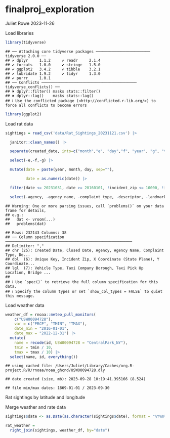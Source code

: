 finalproj_exploration
================
Juliet Rowe
2023-11-26

Load libraries

``` r
library(tidyverse)
```

    ## ── Attaching core tidyverse packages ──────────────────────── tidyverse 2.0.0 ──
    ## ✔ dplyr     1.1.2     ✔ readr     2.1.4
    ## ✔ forcats   1.0.0     ✔ stringr   1.5.0
    ## ✔ ggplot2   3.4.2     ✔ tibble    3.2.1
    ## ✔ lubridate 1.9.2     ✔ tidyr     1.3.0
    ## ✔ purrr     1.0.1     
    ## ── Conflicts ────────────────────────────────────────── tidyverse_conflicts() ──
    ## ✖ dplyr::filter() masks stats::filter()
    ## ✖ dplyr::lag()    masks stats::lag()
    ## ℹ Use the conflicted package (<http://conflicted.r-lib.org/>) to force all conflicts to become errors

``` r
library(ggplot2)
```

Load rat data

``` r
sightings = read_csv('data/Rat_Sightings_20231121.csv') |> 

  janitor::clean_names() |> 

  separate(created_date, into=c("month","e", "day","f", "year", "g", "time"), sep=c(2,3,5,6,10,11)) |> 

  select(-e,-f,-g) |> 

  mutate(date = paste(year, month, day, sep=""), 

         date = as.numeric(date)) |>  

  filter(date <= 20231031, date >= 20160101, !incident_zip <= 10000, !incident_zip >11697, !borough %in% c("Unspecified", NA)) |> 

  select(-agency, -agency_name, -complaint_type, -descriptor, -landmark, -facility_type, -park_facility_name, -vehicle_type, -taxi_company_borough, -taxi_pick_up_location, -bridge_highway_name, -road_ramp, -bridge_highway_segment, -bridge_highway_direction) |> select(unique_key, date, year, month, day, everything())
```

    ## Warning: One or more parsing issues, call `problems()` on your data frame for details,
    ## e.g.:
    ##   dat <- vroom(...)
    ##   problems(dat)

    ## Rows: 232143 Columns: 38
    ## ── Column specification ────────────────────────────────────────────────────────
    ## Delimiter: ","
    ## chr (25): Created Date, Closed Date, Agency, Agency Name, Complaint Type, De...
    ## dbl  (6): Unique Key, Incident Zip, X Coordinate (State Plane), Y Coordinate...
    ## lgl  (7): Vehicle Type, Taxi Company Borough, Taxi Pick Up Location, Bridge ...
    ## 
    ## ℹ Use `spec()` to retrieve the full column specification for this data.
    ## ℹ Specify the column types or set `show_col_types = FALSE` to quiet this message.

Load weather data

``` r
weather_df = rnoaa::meteo_pull_monitors(
    c("USW00094728"),
    var = c("PRCP", "TMIN", "TMAX"), 
    date_min = "2016-01-01",
    date_max = "2022-12-31") |>
  mutate(
    name = recode(id, USW00094728 = "CentralPark_NY"),
    tmin = tmin / 10,
    tmax = tmax / 10) |>
  select(name, id, everything())
```

    ## using cached file: /Users/Juliet/Library/Caches/org.R-project.R/R/rnoaa/noaa_ghcnd/USW00094728.dly

    ## date created (size, mb): 2023-09-28 10:19:41.395166 (8.524)

    ## file min/max dates: 1869-01-01 / 2023-09-30

Rat sightings by latitude and longitude

Merge weather and rate data

``` r
sightings$date <- as.Date(as.character(sightings$date), format = "%Y%m%d")

rat_weather =
  right_join(sightings, weather_df, by="date")
```
